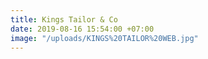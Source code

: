 ```yaml
---
title: Kings Tailor & Co
date: 2019-08-16 15:54:00 +07:00
image: "/uploads/KINGS%20TAILOR%20WEB.jpg"
---
```



